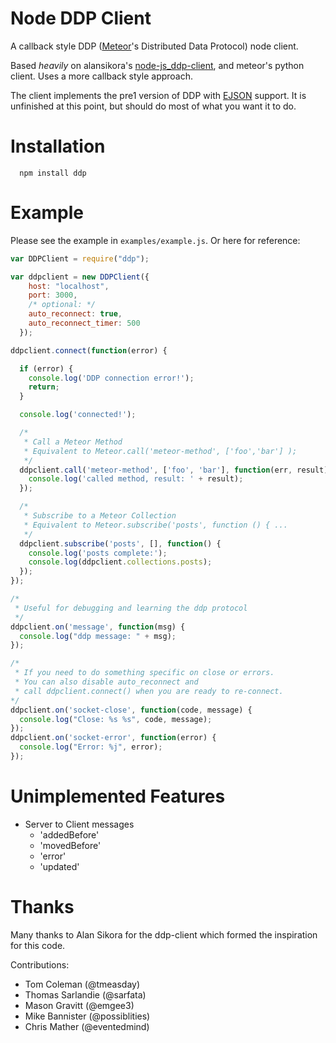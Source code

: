 Node DDP Client
===============

A callback style DDP ([Meteor](http://meteor.com/)'s Distributed Data Protocol) node client.

Based _heavily_ on alansikora's [node-js_ddp-client](https://github.com/alansikora/node-js_ddp-client), and meteor's python client. Uses a more callback style approach.

The client implements the pre1 version of DDP with [EJSON](http://docs.meteor.com/#ejson) support. It is unfinished at this point, but should do most of what you want it to do.

Installation
============

```
  npm install ddp
```

Example
=======

Please see the example in `examples/example.js`. Or here for reference:

```js
var DDPClient = require("ddp");

var ddpclient = new DDPClient({
    host: "localhost",
    port: 3000,
    /* optional: */
    auto_reconnect: true,
    auto_reconnect_timer: 500
  });

ddpclient.connect(function(error) {

  if (error) {
    console.log('DDP connection error!');
    return;
  }

  console.log('connected!');

  /*
   * Call a Meteor Method 
   * Equivalent to Meteor.call('meteor-method', ['foo','bar'] ); 
   */
  ddpclient.call('meteor-method', ['foo', 'bar'], function(err, result) {
    console.log('called method, result: ' + result);
  });

  /*
   * Subscribe to a Meteor Collection 
   * Equivalent to Meteor.subscribe('posts', function () { ... 
   */
  ddpclient.subscribe('posts', [], function() {
    console.log('posts complete:');
    console.log(ddpclient.collections.posts);
  });
});

/*
 * Useful for debugging and learning the ddp protocol
 */
ddpclient.on('message', function(msg) {
  console.log("ddp message: " + msg);
});

/* 
 * If you need to do something specific on close or errors.
 * You can also disable auto_reconnect and 
 * call ddpclient.connect() when you are ready to re-connect.
*/
ddpclient.on('socket-close', function(code, message) {
  console.log("Close: %s %s", code, message);
});
ddpclient.on('socket-error', function(error) {
  console.log("Error: %j", error);
});
```

Unimplemented Features
====
* Server to Client messages
  * 'addedBefore'
  * 'movedBefore'
  * 'error'
  * 'updated'


Thanks
======

Many thanks to Alan Sikora for the ddp-client which formed the inspiration for this code.

Contributions:
 * Tom Coleman (@tmeasday)
 * Thomas Sarlandie (@sarfata)
 * Mason Gravitt (@emgee3)
 * Mike Bannister (@possiblities)
 * Chris Mather (@eventedmind)

